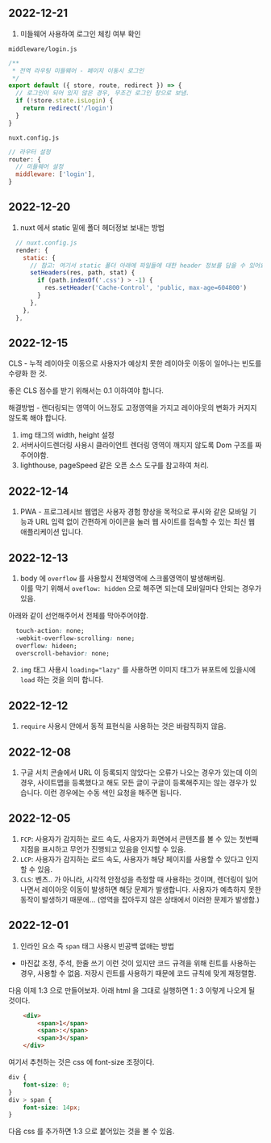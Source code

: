 ## 2022-12-21
1. 미들웨어 사용하여 로그인 체킹 여부 확인

`middleware/login.js`

```js
/**
 * 전역 라우팅 미들웨어 - 페이지 이동시 로그인
 */
export default ({ store, route, redirect }) => {
  // 로그인이 되어 있지 않은 경우, 무조건 로그인 창으로 보냄.
  if (!store.state.isLogin) {
    return redirect('/login')
  }
}
```

`nuxt.config.js`

```js
// 라우터 설정
router: {
  // 미들웨어 설정
  middleware: ['login'],
}
```

## 2022-12-20

1. nuxt 에서 static 밑에 폴더 헤더정보 보내는 방법

```js
  // nuxt.config.js
  render: {
    static: {
      // 참고: 여기서 static 폴더 아래에 파일들에 대한 header 정보를 담을 수 있어요.
      setHeaders(res, path, stat) {
        if (path.indexOf('.css') > -1) {
          res.setHeader('Cache-Control', 'public, max-age=604800')
        }
      },
    },
  },
```

## 2022-12-15

CLS - 누적 레이아웃 이동으로 사용자가 예상치 못한 레이아웃 이동이 일어나는 빈도를 수량화 한 것.

좋은 CLS 점수를 받기 위해서는 0.1 이하여야 합니다.

해결방법 - 렌더링되는 영역이 어느정도 고정영역을 가지고 레이아웃의 변화가 커지지 않도록 해야 합니다.

1. img 태그의 width, height 설정
2. 서버사이드렌더링 사용시 클라이언트 렌더링 영역이 깨지지 않도록 Dom 구조를 짜주어야함. 
3. lighthouse, pageSpeed 같은 오픈 소스 도구를 참고하여 처리.


## 2022-12-14

1. PWA - 프로그레시브 웹앱은 사용자 경험 향상을 목적으로 푸시와 같은 모바일 기능과 URL 입력 없이 간편하게 아이콘을 눌러 웹 사이트를 접속할 수 있는 최신 웹 애플리케이션 입니다.

## 2022-12-13

1. body 에 `overflow` 를 사용할시 전체영역에 스크롤영역이 발생해버림. <br/>
이를 막기 위해서 `oveflow: hidden` 으로 해주면 되는데 모바일마다 안되는 경우가 있음.

아래와 같이 선언해주어서 전체를 막아주어야함.

```css
  touch-action: none;
  -webkit-overflow-scrolling: none;
  overflow: hideen;
  overscroll-behavior: none;
```

2. `img` 태그 사용시 `loading="lazy"` 를 사용하면 이미지 태그가 뷰포트에 있을시에 `load` 하는 것을 의미 합니다. 

## 2022-12-12

1. `require` 사용시 안에서 동적 표현식을 사용하는 것은 바람직하지 않음.

## 2022-12-08

1. 구글 서치 콘솔에서 URL 이 등록되지 않았다는 오류가 나오는 경우가 있는데 이의 경우, 사이트맵을 등록했다고 해도 모든 글이 구글이 등록해주지는 않는 경우가 있습니다.
이런 경우에는 수동 색인 요청을 해주면 됩니다.

## 2022-12-05

1. `FCP`: 사용자가 감지하는 로드 속도, 사용자가 화면에서 콘텐츠를 볼 수 있는 첫번째 지점을 표시하고 무언가 진행되고 있음을 인지할 수 있음.
2. `LCP`: 사용자가 감지하는 로드 속도, 사용자가 해당 페이지를 사용할 수 있다고 인지할 수 있음.
3. `CLS`: 벤츠.. 가 아니라, 시각적 안정성을 측정할 때 사용하는 것이며, 렌더링이 일어나면서 레이아웃 이동이 발생하면 해당 문제가 발생합니다.
사용자가 예측하지 못한 동작이 발생하기 때문에... (영역을 잡아두지 않은 상태에서 이러한 문제가 발생함.)

## 2022-12-01

1. 인라인 요소 즉 `span` 태그 사용시 빈공백 없애는 방법
 - 마진값 조정, 주석, 한줄 쓰기 이런 것이 있지만 코드 규격을 위해 린트를 사용하는 경우, 사용할 수 없음. 저장시 린트를 사용하기 때문에 코드 규칙에 맞게 재정렬함.

다음 이제 1:3 으로 만들어보자. 아래 html 을 그대로 실행하면 1 : 3 이렇게 나오게 될 것이다.
```html
    <div>
        <span>1</span>
        <span>:</span>
        <span>3</span>
    </div>
```

여기서 추천하는 것은 css 에 font-size 조정이다.

```css
div {
    font-size: 0;
}
div > span {
    font-size: 14px;
}
```

다음 css 를 추가하면 1:3 으로 붙어있는 것을 볼 수 있음.
